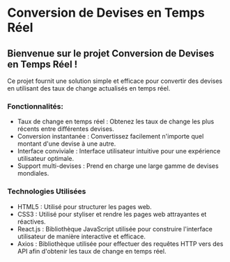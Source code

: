 # Conversion de Devises en Temps Réel

## Bienvenue sur le projet Conversion de Devises en Temps Réel ! 

Ce projet fournit une solution simple et efficace pour convertir des devises en utilisant des taux de change actualisés en temps réel.

### Fonctionnalités:

- Taux de change en temps réel : Obtenez les taux de change les plus récents entre différentes devises.
- Conversion instantanée : Convertissez facilement n'importe quel montant d'une devise à une autre.
- Interface conviviale : Interface utilisateur intuitive pour une expérience utilisateur optimale.
- Support multi-devises : Prend en charge une large gamme de devises mondiales.


### Technologies Utilisées
- HTML5 : Utilisé pour structurer les pages web.
- CSS3 : Utilisé pour styliser et rendre les pages web attrayantes et réactives.
- React.js : Bibliothèque JavaScript utilisée pour construire l'interface utilisateur de manière interactive et efficace.
- Axios : Bibliothèque utilisée pour effectuer des requêtes HTTP vers des API afin d'obtenir les taux de change en temps réel.
